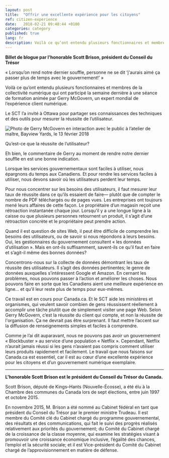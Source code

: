 ```yaml
---
layout: post
title:  "Offrir une excellente expérience pour les citoyens"
ref: citizen-experience
date:   2018-02-21 09:48:44 +0100
categories: category
published: true
lang: fr
description: Voilà ce qu’ont entendu plusieurs fonctionnaires et membres de la collectivité numérique qui ont participé la semaine dernière à une séance de formation animée par Gerry McGovern. 
---
```


<b>Billet de blogue par l'honorable Scott Brison, président du Conseil du Trésor</b>

« Lorsqu’on rend notre dernier souffle, personne ne se dit ‘j'aurais aimé ça passer plus de temps avec le gouvernement!’ » 

Voilà ce qu’ont entendu plusieurs fonctionnaires et membres de la collectivité numérique qui ont participé la semaine dernière à une séance de formation animée par Gerry McGovern, un expert mondial de l’expérience client numérique. 

Le SCT l’a invité à Ottawa pour partager ses connaissances des techniques et des outils pour mesurer la réussite de l’utilisateur.

<img class="img-responsive" alt="Photo de Gerry McGovern en interaction avec le public à l’atelier de maître, Bayview Yards, le 13 février 2018" src="/images/Gerry and mic 2018_02_18-4075.jpg">

Qu’est-ce que la réussite de l’utilisateur?

Eh bien, le commentaire de Gerry au moment de rendre notre dernier souffle en est une bonne indication. 

Lorsque les services gouvernementaux sont faciles à utiliser, nous épargnons du temps aux Canadiens. Et pour rendre les services faciles à utiliser, nous devons savoir où les utilisateurs perdent leur temps. 

Pour nous concentrer sur les besoins des utilisateurs, il faut mesurer leur taux de réussite dans ce qu’ils essaient de faire— plutôt que de compter le nombre de PDF téléchargés ou de pages vues. Les entreprises ont toujours mené leurs affaires de cette façon. Le propriétaire d’un magasin reçoit une rétroaction instantanée chaque jour. Lorsqu’il y a une longue ligne à la caisse ou que plusieurs personnes retournent un produit, il s’agit d’une rétroaction concrète et le propriétaire peut prendre action. 

Quand il est question de sites Web, il peut être difficile de comprendre les besoins des utilisateurs, ou de savoir si nous répondons à leurs besoins. Oui, les gestionnaires du gouvernement consultent « les données d’utilisation ». Mais en ont-ils suffisamment, savent-ils ce qu’il faut en faire et s’agit-il même des bonnes données? 

Concentrons-nous sur la collecte de données démontrant les taux de réussite des utilisateurs. Il s’agit des données pertinentes; le genre de données auxquelles s’intéressent Google et Amazon. En cernant les problèmes, nous pouvons passer à l’action et améliorer les choses. Nous pouvons faire en sorte que les Canadiens aient une meilleure expérience en ligne… et qu’il leur reste plus de temps pour eux-mêmes. 

Ce travail est en cours pour Canada.ca. Et le SCT aide les ministères et organismes, qui veulent savoir combien de gens réussissent réellement à accomplir une tâche plutôt que de simplement visiter une page Web. Selon Gerry McGovern, c’est la réussite du client qui compte, et non la réussite de l'organisation. Ça ne devrait pas être surprenant. Il faut mettre l’accent sur la diffusion de renseignements simples et faciles à comprendre. 

Comme je l’ai dit auparavant, nous ne pouvons pas avoir un gouvernement « Blockbuster » au service d’une population « Netflix ». Cependant, Netflix n’aurait jamais réussi si les gens n’avaient pas compris comment utiliser leurs produits rapidement et facilement. 
Le travail que nous faisons sur Canada.ca est essentiel, car il est au cœur d’une excellente expérience pour les citoyens et d’un gouvernement numérique exemplaire.

<hr>

<b>L'honorable Scott Brison est le président du Conseil du Trésor du Canada.</b>

Scott Brison, député de Kings–Hants (Nouvelle-Écosse), a été élu à la Chambre des communes du Canada lors de sept élections, entre juin 1997 et octobre 2015.

En novembre 2015, M. Brison a été nommé au Cabinet fédéral en tant que président du Conseil du Trésor par le premier ministre Trudeau. Il est membre du Comité clé du Cabinet chargé du programme gouvernemental, des résultats et des communications, qui fait le suivi des progrès réalisés relativement aux priorités du gouvernement; du Comité du Cabinet chargé de la croissance de la classe moyenne, qui examine les stratégies visant à promouvoir une croissance économique inclusive, l’égalité des chances, l’emploi et la sécurité sociale; et il est Vice-président du Comité du Cabinet chargé de l’approvisionnement en matière de défense.

